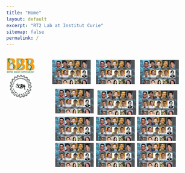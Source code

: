 ```yaml
---
title: "Home"
layout: default
excerpt: "RT2 Lab at Institut Curie"
sitemap: false
permalink: /
---
```


<div style="display: flex; flex-direction: row;">
  <div class="left" style="flex-basis: 15%;">
    
<p align="center"> 
<img src="images/logo/bbb_logo_yl_xl_v1.jpg" alt="logo example 2" style="width:99%; height:99%">
<img src="images/logo/screen_shot_2018-02-19_at_10.50.36_am_0.png" alt="logo example 3" style="width:80%; height:80%" >
</p>

  </div>
  
  <div class="right" style="flex-basis: 85%;">

<p align="center"> 
<img src="images/slider/flyer_v9.jpg" style="width:24%; height:24%; padding: 5px;">
<img src="images/slider/flyer_v9.jpg" style="width:24%; height:24%; padding: 5px;">
<img src="images/slider/flyer_v9.jpg" style="width:24%; height:24%; padding: 5px;">
<img src="images/slider/flyer_v9.jpg" style="width:24%; height:24%; padding: 5px;">
<img src="images/slider/flyer_v9.jpg" style="width:24%; height:24%; padding: 1px;">
<img src="images/slider/flyer_v9.jpg" style="width:24%; height:24%; padding: 1px;">
<img src="images/slider/flyer_v9.jpg" style="width:24%; height:24%; padding: 1px;">
<img src="images/slider/flyer_v9.jpg" style="width:24%; height:24%; padding: 1px;">
<img src="images/slider/flyer_v9.jpg" style="width:24%; height:24%; padding: 1px;">
<img src="images/slider/flyer_v9.jpg" style="width:24%; height:24%; padding: 1px;">
<img src="images/slider/flyer_v9.jpg" style="width:24%; height:24%; padding: 1px;">
<img src="images/slider/flyer_v9.jpg" style="width:24%; height:24%; padding: 1px;">
</p> 

</div>

</div>
